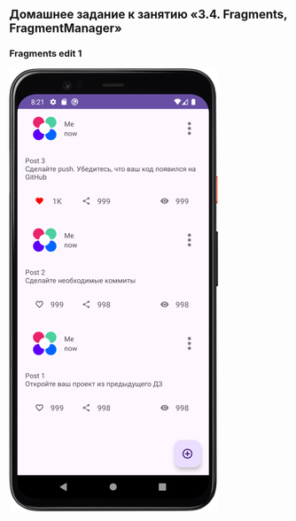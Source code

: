 ## Домашнее задание к занятию «3.4. Fragments, FragmentManager»


###  Fragments      edit 1

![Screenshot](img/Screenshot_Fragments.png)


